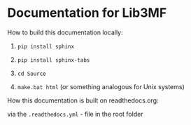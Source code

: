 # Documentation for Lib3MF

How to build this documentation locally:

1. `pip install sphinx`

2. `pip install sphinx-tabs`

3. `cd Source`

4. `make.bat html` (or something analogous for Unix systems)


How this documentation is built on readthedocs.org:

via the `.readthedocs.yml` - file in the root folder